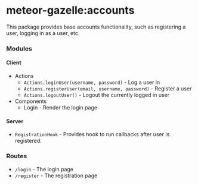 # meteor-gazelle:accounts

This package provides base accounts functionality, such as registering a user, logging in as a user, etc.

### Modules

#### Client
* Actions
  * `Actions.loginUser(username, password)` - Log a user in
  * `Actions.registerUser(email, username, password)` - Register a user
  * `Actions.logoutUser()` - Logout the currently logged in user
* Components
  * Login - Render the login page

#### Server
* `RegistrationHook` - Provides hook to run callbacks after user is registered.

### Routes
* `/login` - The login page
* `/register` - The registration page
